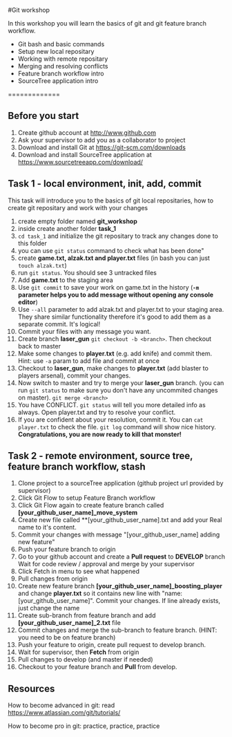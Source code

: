 #Git workshop 

In this workshop you will learn the basics of git and git feature branch workflow.

- Git bash and basic commands
- Setup new local repositary
- Working with remote repositary
- Merging and resolving conflicts
- Feature branch workflow intro
- SourceTree application intro

=============
## Before you start

1. Create github account at http://www.github.com
2. Ask your supervisor to add you as a collaborator to project
3. Download and install Git at https://git-scm.com/downloads
4. Download and install SourceTree application at
https://www.sourcetreeapp.com/download/

## Task 1 - local environment, init, add, commit
This task will introduce you to the basics of git local repositaries, how to create git repositary and work with your changes

1. create empty folder named **git_workshop**
2. inside create another folder **task_1**
3. `cd task_1` and initialize the git repositary to track any changes done to this folder
4. you can use `git status` command to check what has been done"
5. create **game.txt, alzak.txt and player.txt** files (in bash you can just `touch alzak.txt`)
6. run `git status`. You should see 3 untracked files
7. Add **game.txt** to the staging area
8. Use `git commit` to save your work on game.txt in the history (**`-m` parameter helps you to add message without opening any console editor**)
9. Use `--all` parameter to add alzak.txt and player.txt to your staging area. They share similar functionality therefore it's good to add them as a separate commit. It's logical!
10. Commit your files with any message you want.
11. Create branch **laser_gun** `git checkout -b <branch>`. Then checkout back to master
11. Make some changes to **player.txt** (e.g. add knife) and commit them. Hint: use `-a` param to add file and commit at once
12. Checkout to **laser_gun**, make changes to **player.txt** (add blaster to players arsenal), commit your changes.
13. Now switch to master and try to merge your **laser_gun** branch. (you can run `git status` to make sure you don't have any uncommited changes on master). `git merge <branch>`
14. You have CONFLICT. `git status` will tell you more detailed info as always. Open player.txt and try to resolve your conflict.
15. If you are confident about your resolution, commit it. You can `cat player.txt` to check the file. `git log` command will show nice history.  **Congratulations, you are now ready to kill that monster!**


## Task 2 - remote environment, source tree, feature branch workflow, stash
1. Clone project to a sourceTree application (github project url
provided by supervisor)
2. Click Git Flow to setup Feature Branch workflow
3. Click Git Flow again to create feature branch called
**[your_github_user_name]_move_system**
4. Create new file called **[your_github_user_name].txt and add your
Real name to it's content.
5. Commit your changes with message "[your_github_user_name] adding new feature"
6. Push your feature branch to origin
7. Go to your github account and create a **Pull request** to **DEVELOP** branch Wait for
code review / approval and merge by your supervisor
8. Click Fetch in menu to see what happened
9. Pull changes from origin
10. Create new feature branch
**[your_github_user_name]_boosting_player** and change **player.txt**
so it contains new line with "name: [your_github_user_name]". Commit
your changes. If line already exists, just change the name
11. Create sub-branch from feature branch and add
**[your_github_user_name]_2.txt** file
12. Commit changes and merge the sub-branch to feature branch. (HINT:
you need to be on feature branch)
13. Push your feature to origin, create pull request to develop branch.
14. Wait for supervisor, then **Fetch** from origin
15. Pull changes to develop (and master if needed)
16. Checkout to your feature branch and **Pull** from develop.


## Resources
How to become advanced in git: read https://www.atlassian.com/git/tutorials/

How to become pro in git: practice, practice, practice

